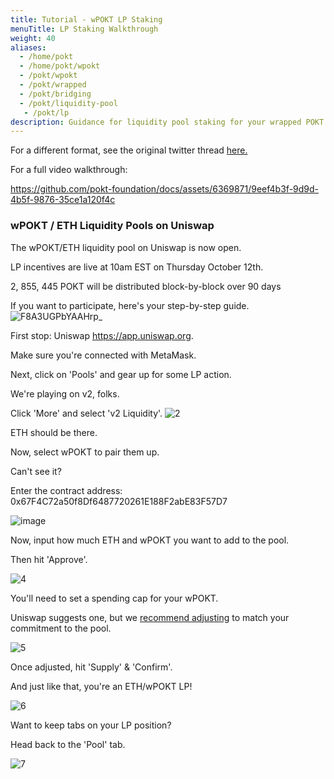 ```yaml
---
title: Tutorial - wPOKT LP Staking
menuTitle: LP Staking Walkthrough
weight: 40
aliases:
  - /home/pokt
  - /home/pokt/wpokt
  - /pokt/wpokt
  - /pokt/wrapped
  - /pokt/bridging
  - /pokt/liquidity-pool
   - /pokt/lp
description: Guidance for liquidity pool staking for your wrapped POKT.
---
```


For a different format, see the original twitter thread [here.](https://twitter.com/POKTnetwork/status/1711428681254789458)

For a full video walkthrough:

https://github.com/pokt-foundation/docs/assets/6369871/9eef4b3f-9d9d-4b5f-9876-35ce1a120f4c



### wPOKT / ETH Liquidity Pools on Uniswap
The wPOKT/ETH liquidity pool on Uniswap is now open.

LP incentives are live at 10am EST on Thursday October 12th.

2, 855, 445 POKT will be distributed block-by-block over 90 days

If you want to participate, here's your step-by-step guide.
![F8A3UGPbYAAHrp_](https://github.com/pokt-foundation/docs/assets/6369871/e164366f-8685-42de-a30a-0c8f66edebc1)

First stop: Uniswap https://app.uniswap.org.

Make sure you're connected with MetaMask.

Next, click on 'Pools' and gear up for some LP action.

We're playing on v2, folks.

Click 'More' and select 'v2 Liquidity'.
![2](https://github.com/pokt-foundation/docs/assets/6369871/ed72a694-8985-4b0b-9884-66c106730869)

ETH should be there.

Now, select wPOKT to pair them up.

Can't see it?

Enter the contract address:
0x67F4C72a50f8Df6487720261E188F2abE83F57D7

![image](https://github.com/pokt-foundation/docs/assets/6369871/04167a75-bef3-4621-805f-794a78389f80)

Now, input how much ETH and wPOKT you want to add to the pool.

Then hit 'Approve'.

![4](https://github.com/pokt-foundation/docs/assets/6369871/f7f5ada6-cc2c-4b32-bed8-3008fb24e11c)

You'll need to set a spending cap for your wPOKT.

Uniswap suggests one, but we [recommend adjusting]([url](https://support.metamask.io/hc/en-us/articles/6055177143579-How-to-customize-token-approvals-with-a-spending-cap)) to match your commitment to the pool.

![5](https://github.com/pokt-foundation/docs/assets/6369871/991dfdb6-833e-4e8c-ab41-feb098b25490)

Once adjusted, hit 'Supply' & 'Confirm'.

And just like that, you're an ETH/wPOKT LP!

![6](https://github.com/pokt-foundation/docs/assets/6369871/3ee5a722-a1f8-45a2-9e9c-50c6bb596c37)

Want to keep tabs on your LP position?

Head back to the 'Pool' tab.

![7](https://github.com/pokt-foundation/docs/assets/6369871/33b60f75-6da8-4cee-9eb9-bedec3a938dc)
